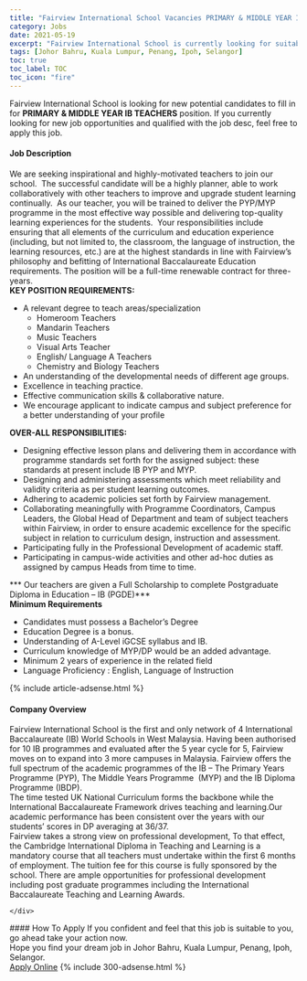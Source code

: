 ```yaml
---
title: "Fairview International School Vacancies PRIMARY & MIDDLE YEAR IB TEACHERS" 
category: Jobs 
date: 2021-05-19 
excerpt: "Fairview International School is currently looking for suitable person to fill in the PRIMARY & MIDDLE YEAR IB TEACHERS which based in Johor Bahru, Kuala Lumpur, Penang, Ipoh, Selangor" 
tags: [Johor Bahru, Kuala Lumpur, Penang, Ipoh, Selangor] 
toc: true 
toc_label: TOC 
toc_icon: "fire" 
--- 
```


<p>Fairview International School is looking for new potential candidates to fill in for <b>PRIMARY & MIDDLE YEAR IB TEACHERS</b> position. If you currently looking for new job opportunities and qualified with the job desc, feel free to apply this job.
</p><div><div><h4>Job Description</h4></div><div><div><span><div><div>We are seeking inspirational and highly-motivated teachers to join our school.&#160; The successful candidate will be a highly planner, able to work collaboratively with other teachers to improve and upgrade student learning continually.&#160; As our teacher, you will be trained to deliver the PYP/MYP programme in the most effective way possible and delivering top-quality learning experiences for the students.&#160; Your responsibilities include ensuring that all elements of the curriculum and education experience (including, but not limited to, the classroom, the language of instruction, the learning resources, etc.) are at the highest standards in line with Fairview&#8217;s philosophy and befitting of International Baccalaureate Education requirements. The position will be a full-time renewable contract for three-years.</div><div><strong>KEY POSITION REQUIREMENTS:</strong></div><ul><li>A relevant degree to teach areas/specialization<ul><li>Homeroom Teachers</li><li>Mandarin Teachers</li><li>Music Teachers</li><li>Visual Arts Teacher</li><li>English/ Language A Teachers</li><li>Chemistry and Biology Teachers</li></ul></li><li>An understanding of the developmental needs of different age groups.</li><li>Excellence in teaching practice.</li><li>Effective communication skills &amp; collaborative nature.</li><li>We encourage applicant to indicate campus and subject preference for a better understanding of your profile</li></ul><div><strong>OVER-ALL RESPONSIBILITIES:</strong></div><ul><li>Designing effective lesson plans and delivering them in accordance with programme standards set forth for the assigned subject: these standards at present include IB PYP and MYP.</li><li>Designing and administering assessments which meet reliability and validity criteria as per student learning outcomes.</li><li>Adhering to academic policies set forth by Fairview management.</li><li>Collaborating meaningfully with Programme Coordinators, Campus Leaders, the Global Head of Department and team of subject teachers within Fairview, in order to ensure academic excellence for the specific subject in relation to curriculum design, instruction and assessment.</li><li>Participating fully in the Professional Development of academic staff.</li><li>Participating in campus-wide activities and other ad-hoc duties as assigned by campus Heads from time to time.</li></ul><div>*** Our teachers are given a Full Scholarship to complete Postgraduate Diploma in Education &#8211; IB (PGDE)***</div><div><strong>Minimum Requirements</strong></div><ul><li>Candidates must possess a Bachelor&#8217;s Degree</li><li>Education Degree is a bonus.</li><li>Understanding of A-Level iGCSE syllabus and IB.</li><li>Curriculum knowledge of MYP/DP would be an added advantage.</li><li>Minimum 2 years of experience in the related field</li><li>Language Proficiency : English, Language of Instruction</li></ul></div></span></div></div></div> 
{% include article-adsense.html %} 
<div><div><h4>Company Overview</h4></div><div><div><span><div><div>
<div>
		Fairview International School is the first and only network of 4 International Baccalaureate (IB) World Schools in West Malaysia. Having been authorised for 10 IB programmes and evaluated after the 5 year cycle for 5, Fairview moves on to expand into 3 more campuses in Malaysia. Fairview offers the full spectrum of the academic programmes of the IB &#8211; The Primary Years Programme (PYP), The Middle Years Programme&#160; (MYP) and the IB Diploma Programme (IBDP).
		<div>
			The time tested UK National Curriculum forms the backbone while the International Baccalaureate Framework drives teaching and learning.Our academic performance has been consistent over the years with our students&#8217; scores in DP averaging at 36/37.</div>
		Fairview takes a strong view on professional development, To that effect, the Cambridge International Diploma in Teaching and Learning is a mandatory course that all teachers must undertake within the first 6 months of employment. The tuition fee for this course is fully sponsored by the school. There are ample opportunities for professional development including post graduate programmes including the International Baccalaureate Teaching and Learning Awards.
		
	</div>
</div></div></span></div></div></div> 
#### How To Apply 
If you confident and feel that this job is suitable to you, go ahead take your action now. <br/> 
Hope you find your dream job in Johor Bahru, Kuala Lumpur, Penang, Ipoh, Selangor. <br/> 
<a href="https://www.jobstreet.com.my/en/job/primary-middle-year-ib-teachers-4568695?jobId=jobstreet-my-job-4568695&" class="btn btn--info" target="_blank" rel="nofollow noopenner">Apply Online</a> 
{% include 300-adsense.html %} 
